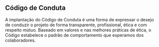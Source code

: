 ## Código de Conduta

A implantação do Código de Conduta é uma forma de expressar o desejo
de conduzir o projeto de forma transparente, profissional, ética e com
respeito mútuo. Baseado em valores e nas melhores práticas de ética,
o Código estabelece o padrão de comportamento que esperamos dos colaboradores. 